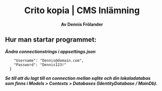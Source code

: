 <h1 align="center"> Crito kopia | CMS Inlämning </h1>
<h4 align="center">Av Dennis Frölander</h4>


## Hur man startar programmet:
***Ändra connectionstrings i appsettings.json*** 

```"Login Inforamtion": {
    "Username": "Dennis@domain.com",
    "Password": "Dennis123!"
  }
  ```
  
  ***Se till att du lagt till en connection mellan sqlite och din lokaladatabas som finns i Models > Contexts > Databases (IdentityDatabase / MainDb).***
